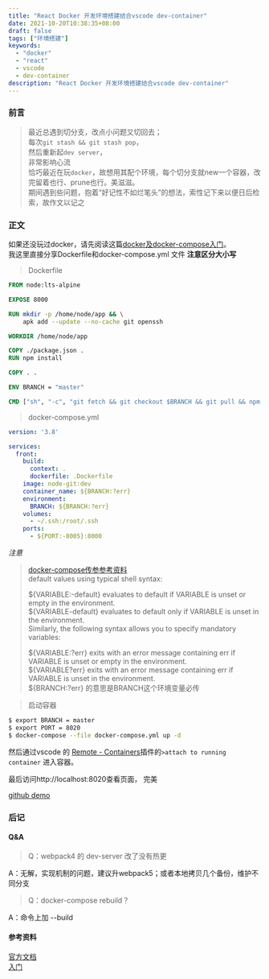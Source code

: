 ```yaml
---
title: "React Docker 开发环境搭建结合vscode dev-container"
date: 2021-10-20T10:38:35+08:00
draft: false
tags: ["环境搭建"]
keywords:
  - "docker"
  - "react"
  - vscode
  - dev-container
description: "React Docker 开发环境搭建结合vscode dev-container"
---
```


### 前言
> 最近总遇到切分支，改点小问题又切回去；    
> 每次`git stash && git stash pop`，   
> 然后重新起`dev server`，  
> 非常影响心流  
> 恰巧最近在玩`docker`，故想用其配个环境，每个切分支就new一个容器，改完留着也行、prune也行。美滋滋。   
> 期间遇到些问题，抱着“好记性不如烂笔头”的想法，索性记下来以便日后检索，故作文以记之

### 正文
如果还没玩过docker，请先阅读这篇[docker及docker-compose入门][入门]。  
我这里直接分享Dockerfile和docker-compose.yml 文件
**注意区分大小写**
> Dockerfile
```Dockerfile
FROM node:lts-alpine

EXPOSE 8000

RUN mkdir -p /home/node/app && \
    apk add --update --no-cache git openssh

WORKDIR /home/node/app

COPY ./package.json .
RUN npm install

COPY . .

ENV BRANCH = "master"

CMD ["sh", "-c", "git fetch && git checkout $BRANCH && git pull && npm install && npm start"]

```

> docker-compose.yml
```yml
version: '3.8'

services:
  front:
    build:
      context: .
      dockerfile: .Dockerfile
    image: node-git:dev
    container_name: ${BRANCH:?err}
    environment:
      BRANCH: ${BRANCH:?err}
    volumes:
      - ~/.ssh:/root/.ssh
    ports:
      - ${PORT:-8005}:8000

```

*注意*
> [docker-compose传参参考资料](https://docs.docker.com/compose/environment-variables/)  
> default values using typical shell syntax:  
>   
> ${VARIABLE:-default} evaluates to default if VARIABLE is unset or empty in the environment.  
> ${VARIABLE-default} evaluates to default only if VARIABLE is unset in the environment.  
> Similarly, the following syntax allows you to specify mandatory variables:  
>   
> ${VARIABLE:?err} exits with an error message containing err if VARIABLE is unset or empty in the environment.  
> ${VARIABLE?err} exits with an error message containing err if VARIABLE is unset in the environment.  
${BRANCH:?err}  的意思是BRANCH这个环境变量必传

> 启动容器
```bash
$ export BRANCH = master
$ export PORT = 8020
$ docker-compose --file docker-compose.yml up -d
```

然后通过vscode 的 [Remote - Containers](https://marketplace.visualstudio.com/items?itemName=ms-vscode-remote.remote-containers)插件的`>attach to running container` 进入容器。

最后访问http://localhost:8020查看页面， 完美

[github demo](https://github.com/NgeKaworu/umi-lab)
### 后记
#### Q&A
> Q：webpack4 的 dev-server 改了没有热更  

A：无解，实现机制的问题，建议升webpack5；或者本地拷贝几个备份，维护不同分支

> Q：docker-compose rebuild？  
 
A：命令上加 --build 

#### 参考资料
[官方文档][官方文档]  
[入门][入门]  

[官方文档]: https://docs.docker.com/reference/
[入门]: https://chinese.freecodecamp.org/news/the-docker-handbook/